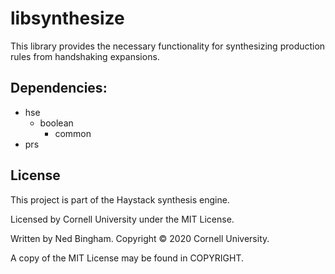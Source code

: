 # libsynthesize

This library provides the necessary functionality for synthesizing production rules from handshaking expansions.

## Dependencies:

- hse
  - boolean
    - common
- prs

## License

This project is part of the Haystack synthesis engine.

Licensed by Cornell University under the MIT License.

Written by Ned Bingham.
Copyright © 2020 Cornell University.

A copy of the MIT License may be found in COPYRIGHT.


